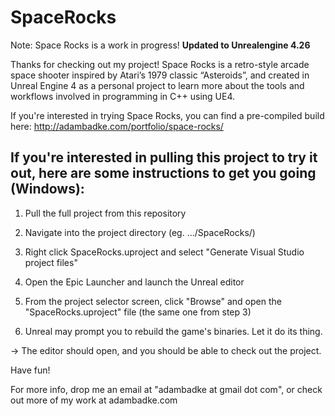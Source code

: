 # SpaceRocks
Note: Space Rocks is a work in progress! **Updated to Unrealengine 4.26**

Thanks for checking out my project! Space Rocks is a retro-style arcade space shooter inspired by Atari’s 1979 classic “Asteroids”, and created in Unreal Engine 4 as a personal project to learn more about the tools and workflows involved in programming in C++ using UE4.

If you're interested in trying Space Rocks, you can find a pre-compiled build here:
http://adambadke.com/portfolio/space-rocks/

If you're interested in pulling this project to try it out, here are some instructions to get you going (Windows):
------------------------------------------------------------------------------------------------------------------

1) Pull the full project from this repository

2) Navigate into the project directory (eg. .../SpaceRocks/)

3) Right click SpaceRocks.uproject and select "Generate Visual Studio project files"

4) Open the Epic Launcher and launch the Unreal editor

5) From the project selector screen, click "Browse" and open the "SpaceRocks.uproject" file (the same one from step 3)

6) Unreal may prompt you to rebuild the game's binaries. Let it do its thing.

-> The editor should open, and you should be able to check out the project.

Have fun!

For more info, drop me an email at "adambadke at gmail dot com", or check out more of my work at adambadke.com
